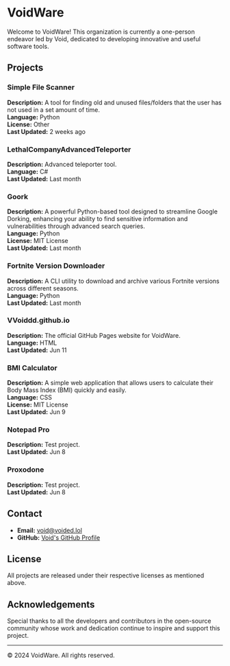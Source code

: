 # VoidWare

Welcome to VoidWare! This organization is currently a one-person endeavor led by Void, dedicated to developing innovative and useful software tools.

## Projects

### Simple File Scanner
**Description:** A tool for finding old and unused files/folders that the user has not used in a set amount of time.  
**Language:** Python  
**License:** Other  
**Last Updated:** 2 weeks ago

### LethalCompanyAdvancedTeleporter
**Description:** Advanced teleporter tool.  
**Language:** C#  
**Last Updated:** Last month

### Goork
**Description:** A powerful Python-based tool designed to streamline Google Dorking, enhancing your ability to find sensitive information and vulnerabilities through advanced search queries.  
**Language:** Python  
**License:** MIT License  
**Last Updated:** Last month

### Fortnite Version Downloader
**Description:** A CLI utility to download and archive various Fortnite versions across different seasons.  
**Language:** Python  
**Last Updated:** Last month

### VVoiddd.github.io
**Description:** The official GitHub Pages website for VoidWare.  
**Language:** HTML  
**Last Updated:** Jun 11

### BMI Calculator
**Description:** A simple web application that allows users to calculate their Body Mass Index (BMI) quickly and easily.  
**Language:** CSS  
**License:** MIT License  
**Last Updated:** Jun 9

### Notepad Pro
**Description:** Test project.  
**Last Updated:** Jun 8

### Proxodone
**Description:** Test project.  
**Last Updated:** Jun 8

## Contact

- **Email:** [void@voided.lol](mailto:void@voided.lol)
- **GitHub:** [Void's GitHub Profile](https://github.com/VVoiddd)

## License

All projects are released under their respective licenses as mentioned above.

## Acknowledgements

Special thanks to all the developers and contributors in the open-source community whose work and dedication continue to inspire and support this project.

---

&copy; 2024 VoidWare. All rights reserved.
